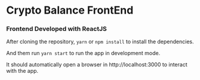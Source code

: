 # Crypto Balance FrontEnd

### Frontend Developed with ReactJS 

After cloning the repository, `yarn` or `npm install` to install the dependencies.

And them run `yarn start` to run the app in development mode.

It should automatically open a browser in http://localhost:3000 to interact with the app.